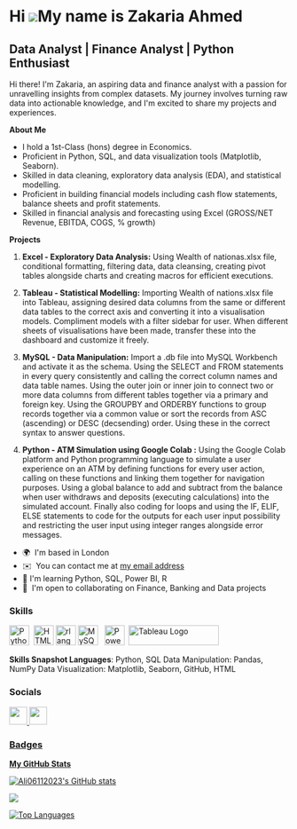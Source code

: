 Hi ![](https://user-images.githubusercontent.com/18350557/176309783-0785949b-9127-417c-8b55-ab5a4333674e.gif)My name is Zakaria Ahmed
===========================================================================================================================

Data Analyst | Finance Analyst | Python Enthusiast 
---------------------------------------------------

Hi there! I'm Zakaria, an aspiring data and finance analyst with a passion for unravelling insights from complex datasets. My journey involves turning raw data into actionable knowledge, and I'm excited to share my projects and experiences. 

**About Me** 

- I hold a 1st-Class (hons) degree in Economics. 
- Proficient in Python, SQL, and data visualization tools (Matplotlib, Seaborn). 
- Skilled in data cleaning, exploratory data analysis (EDA), and statistical modelling.
- Proficient in building financial models including cash flow statements, balance sheets and profit statements.
- Skilled in financial analysis and forecasting using Excel (GROSS/NET Revenue, EBITDA, COGS, % growth)

**Projects** 

1. **Excel - Exploratory Data Analysis:** Using Wealth of nationas.xlsx file, conditional formatting, filtering data, data cleansing, creating pivot tables alongside charts and creating macros for efficient executions. 

2. **Tableau - Statistical Modelling:** Importing Wealth of nations.xlsx file into Tableau, assigning desired data columns from the same or different data tables to the correct axis and converting it into a visualisation models. Compliment models with a filter sidebar for user. When different sheets of visualisations have been made, transfer these into the dashboard and customize it freely. 
   
3. **MySQL - Data Manipulation:** Import a .db file into MySQL Workbench and activate it as the schema. Using the SELECT and FROM statements in every query consistently and calling the correct column names and data table names. Using the outer join or inner join to connect two or more data columns from different tables together via a primary and foreign key. Using the GROUPBY and ORDERBY functions to group records together via a common value or sort the records from ASC (ascending) or DESC (decsending) order. Using these in the correct syntax to answer questions.

4. **Python - ATM Simulation using Google Colab :** Using the Google Colab platform and Python programming language to simulate a user experience on an ATM by defining functions for every user action, calling on these functions and linking them together for navigation purposes. Using a global balance to add and subtract from the balance when user withdraws and deposits (executing calculations) into the simulated account. Finally also coding for loops and using the IF, ELIF, ELSE statements to code for the outputs for each user input possibility and restricting the user input using integer ranges alongside error messages. 

* 🌍  I'm based in London </br>
* ✉️  You can contact me at [my email address](mailto:zakariaahmed2000@gmail.com) </br>
* 🧠  I'm learning Python, SQL, Power BI, R </br>
* 🤝  I'm open to collaborating on Finance, Banking and Data projects </br>

### Skills


<p align="left">
<a href="https://www.python.org/" target="_blank" rel="noreferrer"><img src="https://raw.githubusercontent.com/danielcranney/readme-generator/main/public/icons/skills/python-colored.svg" width="36" height="36" alt="Python" /></a>&nbsp;&nbsp;<a href="https://developer.mozilla.org/en-US/docs/Glossary/HTML5" target="_blank" rel="noreferrer"><img src="https://raw.githubusercontent.com/danielcranney/readme-generator/main/public/icons/skills/html5-colored.svg" width="36" height="36" alt="HTML5" /></a>&nbsp;<a href="https://www.r-project.org/" target="_blank" rel="noreferrer"><img src="https://raw.githubusercontent.com/danielcranney/readme-generator/main/public/icons/skills/rlang-colored.svg" width="36" height="36" alt="rlang" /></a>&nbsp;<a href="https://www.mysql.com/" target="_blank" rel="noreferrer"><img src="https://raw.githubusercontent.com/danielcranney/readme-generator/main/public/icons/skills/mysql-colored.svg" width="36" height="36" alt="MySQL" /></a>&nbsp;&nbsp;&nbsp;<a href="https://app.powerbi.com/" target="_blank" rel="noreferrer"><img src="https://cdn.worldvectorlogo.com/logos/power-bi.svg" width="36" height="36" alt="PowerBI" /></a>&nbsp;&nbsp;<a href="https://tableau.com/" target="_blank" rel="noreferrer; return false;"><img src="https://raw.githubusercontent.com/gilbarbara/logos/main/logos/tableau.svg" width="163" height="36" alt="Tableau Logo" /></a>&nbsp;&nbsp;
</p>

**Skills Snapshot Languages**: Python, SQL Data Manipulation: Pandas, NumPy Data Visualization: Matplotlib, Seaborn, GitHub, HTML

### Socials

<p align="left"> <a href="https://www.github.com/zakariaahmed2000" target="_blank" rel="noreferrer"> <picture> <source media="(prefers-color-scheme: dark)" srcset="https://raw.githubusercontent.com/danielcranney/readme-generator/main/public/icons/socials/github-dark.svg" /> <source media="(prefers-color-scheme: light)" srcset="https://raw.githubusercontent.com/danielcranney/readme-generator/main/public/icons/socials/github.svg" /> <img src="https://raw.githubusercontent.com/danielcranney/readme-generator/main/public/icons/socials/github.svg" width="32" height="32" /> </picture> </a>
<a href="https://www.linkedin.com/in/zakariaahmed2000" target="_blank" rel="noreferrer">
                    <picture>
                    <source media="(prefers-color-scheme: dark)" srcset="https://raw.githubusercontent.com/danielcranney/readme-generator/main/public/icons/socials/linkedin-dark.svg" />
                    <source media="(prefers-color-scheme: light)" srcset="https://raw.githubusercontent.com/danielcranney/readme-generator/main/public/icons/socials/linkedin.svg" />
                    <img src="https://raw.githubusercontent.com/danielcranney/readme-generator/main/public/icons/socials/linkedin.svg" width="32" height="32" />

### Badges

<b>My GitHub Stats</b>

<a href="http://www.github.com/zakariaahmed2000"><img src="https://github-readme-stats.vercel.app/api?username=zakariaahmed2000&show_icons=true&hide=&count_private=true&title_color=0891b2&text_color=ffffff&icon_color=0891b2&bg_color=1c1917&hide_border=true&show_icons=true" alt="Ali06112023's GitHub stats" /></a>

<a href="http://www.github.com/zakariaahmed2000"><img src="https://github-readme-streak-stats.herokuapp.com/?user=zakariaahmed2000&stroke=ffffff&background=1c1917&ring=0891b2&fire=0891b2&currStreakNum=ffffff&currStreakLabel=0891b2&sideNums=ffffff&sideLabels=ffffff&dates=ffffff&hide_border=true" /></a>

<a href="https://github.com/zakariaahmed2000" align="left"><img src="https://github-readme-stats.vercel.app/api/top-langs/?username=zakariaahmed2000&langs_count=10&title_color=0891b2&text_color=ffffff&icon_color=0891b2&bg_color=1c1917&hide_border=true&locale=en&custom_title=Top%20%Languages" alt="Top Languages" /></a>
